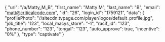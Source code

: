 {
    "url": "\/a\/Matty_M_B",
    "first_name": "Matty M",
    "last_name": "B",
    "email": "matt@criticalcode.com",
    "id": "26",
    "login_id": "1759121",
    "data": {
        "profilePhoto": "\/\/sitecdn.tvpage.com\/player\/logos\/default_profile.jpg",
        "job_title": "123",
        "local_macys_store": "-1",
        "racif_id": "123",
        "phone_number": "123",
        "tongal": "123",
        "auto_approve": true,
        "incentive": "0%"
    },
    "type": "captivate"
}
